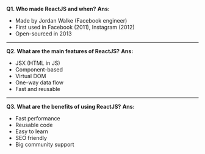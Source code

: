 **Q1. Who made ReactJS and when?**
**Ans:**

* Made by Jordan Walke (Facebook engineer)
* First used in Facebook (2011), Instagram (2012)
* Open-sourced in 2013

---

**Q2. What are the main features of ReactJS?**
**Ans:**

* JSX (HTML in JS)
* Component-based
* Virtual DOM
* One-way data flow
* Fast and reusable

---

**Q3. What are the benefits of using ReactJS?**
**Ans:**

* Fast performance
* Reusable code
* Easy to learn
* SEO friendly
* Big community support

